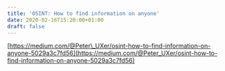 ```yaml
---
title: 'OSINT: How to find information on anyone'
date: 2020-02-16T15:20:00+01:00
draft: false
---
```


[https://medium.com/@Peter\_UXer/osint-how-to-find-information-on-anyone-5029a3c7fd56](https://medium.com/@Peter_UXer/osint-how-to-find-information-on-anyone-5029a3c7fd56)